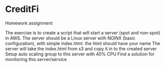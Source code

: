 # CreditFi
Homework assignment

The exercise is to create a script that will start a server (spot and non-spot) in AWS.
The server should be a Linux server with NGINX (basic configuration), with simple index.html. the html should have your name
The server will take the index.html from s3 and copy it in to the created server
Setup auto scaling group to this server with 40% CPU
Find a solution for monitoring this server/service
